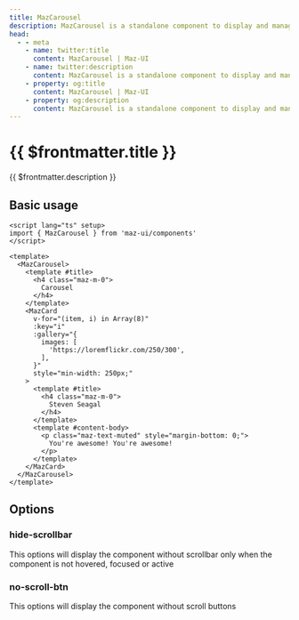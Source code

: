 ```yaml
---
title: MazCarousel
description: MazCarousel is a standalone component to display and manage items in a row
head:
  - - meta
    - name: twitter:title
      content: MazCarousel | Maz-UI
    - name: twitter:description
      content: MazCarousel is a standalone component to display and manage items in a row
    - property: og:title
      content: MazCarousel | Maz-UI
    - property: og:description
      content: MazCarousel is a standalone component to display and manage items in a row
---
```


# {{ $frontmatter.title }}

{{ $frontmatter.description }}

<!--@include: ./../.vitepress/mixins/getting-started.md-->

<!--@include: ./../.vitepress/mixins/translated-component.md-->

## Basic usage

<MazCarousel>
  <template #title>
    <h4 class="maz-m-0">Carousel</h4>
  </template>
  <MazCard
    v-for="(item, i) in Array(8)"
    :key="i"
    :gallery="{
      images: [
        'https://loremflickr.com/250/300'
      ]
    }"
    style="min-width: 250px;"
  >
    <template #content-title>
      <h4 class="maz-m-0">
        Steven Seagal
      </h4>
    </template>
    <template #content-body>
      <p class="maz-text-muted" style="margin-bottom: 0;">
        You're awesome! You're awesome!
      </p>
    </template>
  </MazCard>
</MazCarousel>

```vue
<script lang="ts" setup>
import { MazCarousel } from 'maz-ui/components'
</script>

<template>
  <MazCarousel>
    <template #title>
      <h4 class="maz-m-0">
        Carousel
      </h4>
    </template>
    <MazCard
      v-for="(item, i) in Array(8)"
      :key="i"
      :gallery="{
        images: [
          'https://loremflickr.com/250/300',
        ],
      }"
      style="min-width: 250px;"
    >
      <template #title>
        <h4 class="maz-m-0">
          Steven Seagal
        </h4>
      </template>
      <template #content-body>
        <p class="maz-text-muted" style="margin-bottom: 0;">
          You're awesome! You're awesome!
        </p>
      </template>
    </MazCard>
  </MazCarousel>
</template>
```

## Options

### hide-scrollbar

This options will display the component without scrollbar only when the component is not hovered, focused or active

<MazCarousel hide-scrollbar>
    <template #title>
      <h4 class="maz-m-0">Carousel</h4>
    </template>
    <MazCard
      v-for="(item, i) in Array(8)"
      :key="i"
      :gallery="{
        images: [
          'https://loremflickr.com/250/300'
        ]
      }"
      style="min-width: 250px;"
    >
      <template #content-title>
        <h4 class="maz-m-0">
          Steven Seagal
        </h4>
      </template>
      <template #content-body>
        <p class="maz-text-muted" style="margin-bottom: 0;">
          You're awesome! You're awesome!
        </p>
      </template>
    </MazCard>
  </MazCarousel>

### no-scroll-btn

This options will display the component without scroll buttons

<!--@include: ./../.vitepress/generated-docs/maz-carousel.doc.md-->
